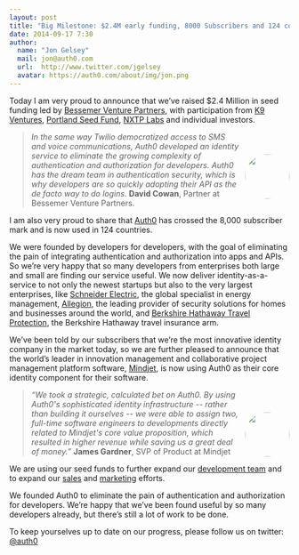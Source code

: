 ```yaml
---
layout: post
title: "Big Milestone: $2.4M early funding, 8000 Subscribers and 124 countries."
date: 2014-09-17 7:30
author:
  name: "Jon Gelsey"
  mail: jon@auth0.com
  url:  http://www.twitter.com/jgelsey
  avatar: https://auth0.com/about/img/jon.png
---
```


Today I am very proud to announce that we’ve raised $2.4 Million in seed funding led by [Bessemer Venture Partners](http://bvp.com), with participation from [K9 Ventures](http://www.k9ventures.com/), [Portland Seed Fund](http://www.portlandseedfund.com/), [NXTP Labs](http://www.nxtplabs.com/) and individual investors.


<a target="_new" href="http://www.bvp.com/team/david-cowan"><div style="float: right;margin: 40px 0px 10px 10px;"><img style="display: block;border-radius: 100px;max-width: 80px;height: 80px;position: relative;margin: auto;" src="https://i.cloudup.com/VCjw8OdnuJ.png"></div></a>

> _In the same way Twilio democratized access to SMS and voice communications, Auth0 developed an identity service to eliminate the growing complexity of authentication and authorization for developers. Auth0 has the dream team in authentication security, which is why developers are so quickly adopting their API as the de facto way to do logins._ **David Cowan**, Partner at Bessemer Venture Partners.


I am also very proud to share that [Auth0](https://auth0.com) has crossed the 8,000 subscriber mark and is now used in 124 countries.

<!-- more -->

We were founded by developers for developers, with the goal of eliminating the pain of integrating authentication and authorization into apps and APIs.  So we’re very happy that so many developers from enterprises both large and small are finding our service useful.  We now deliver identity-as-a-service to not only the newest startups but also to the very largest enterprises, like [Schneider Electric](http://www.schneider-electric.com/), the global specialist in energy management, [Allegion](http://www.allegion.com/), the leading provider of security solutions for homes and businesses around the world, and [Berkshire Hathaway Travel Protection](https://www.bhtp.com/), the Berkshire Hathaway travel insurance arm.

We’ve been told by our subscribers that we’re the most innovative identity company in the market today, so we are further pleased to announce that the world’s leader in innovation management and collaborative project management platform software, [Mindjet](http://mindjet.com), is now using Auth0 as their core identity component for their software.

<a target="_new"><div style="float: right;margin: 40px 0px 10px 10px;"><img style="display: block;border-radius: 100px;max-width: 80px;height: 80px;position: relative;margin: auto;" src="https://i.cloudup.com/jPZqcYTW6x.png"></div></a>

> _“We took a strategic, calculated bet on Auth0. By using Auth0's sophisticated identity infrastructure -- rather than building it ourselves -- we were able to assign two, full-time software engineers to developments directly related to Mindjet's core value proposition, which resulted in higher revenue while saving us a great deal of money.”_ **James Gardner**, SVP of Product at Mindjet

We are using our seed funds to further expand our [development team](http://auth0.com/jobs) and to expand our [sales](http://auth0.com/jobs) and [marketing](http://auth0.com/jobs) efforts.

We founded Auth0 to eliminate the pain of authentication and authorization for developers. We’re happy that we’ve been found useful by so many developers already, but there’s still a lot of work to be done.

To keep yourselves up to date on our progress, please follow us on twitter: [@auth0](http://twitter.com/auth0)



